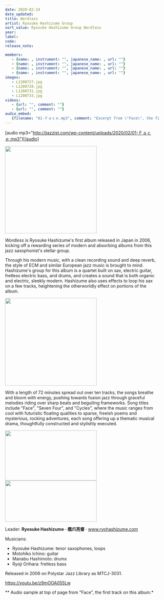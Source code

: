 ```yaml
---
date: 2020-02-24
date_updated: 
title: Wordless
artist: Ryosuke Hashizume Group
sort_value: Ryosuke Hashizume Group Wordless
year: 
label: 
code: 
release_note: 

members:
   - {name: , instrument: "", japanese_name: , url: ""}
   - {name: , instrument: "", japanese_name: , url: ""}
   - {name: , instrument: "", japanese_name: , url: ""}
   - {name: , instrument: "", japanese_name: , url: ""}
images: 
   - L1200727.jpg
   - L1200728.jpg
   - L1200731.jpg
   - L1200733.jpg
videos: 
   - {url: "", comment: ""}
   - {url: "", comment: ""}
audio_embed:
   {filename: "01-Ｆａｃｅ.mp3", comment: "Excerpt from \"Face\", the first track on this album:"}
---
```

[audio mp3="http://jjazzist.com/wp-content/uploads/2020/02/01-Ｆａｃｅ.mp3"][/audio]

<a href="http://www.jjazzist.com/wp-content/uploads/2018/08/L1200727.jpg"><img class="size-medium wp-image-3821 alignright" src="http://www.jjazzist.com/wp-content/uploads/2018/08/L1200727-300x286.jpg" alt="" width="300" height="286" /></a>

*Wordless* is Ryosuke Hashizume's first album released in Japan in 2006,  kicking off a rewarding series of modern and absorbing albums from this jazz saxophonist's stellar group.

Through his modern music, with a clean recording sound and deep reverb, the style of ECM and similar European jazz music is brought to mind. Hashizume's group for this album is a quartet built on sax, electric guitar, fretless electric bass, and drums, and creates a sound that is both organic and electric, sleekly modern. Hashizume also uses effects to loop his sax on a few tracks, heightening the otherworldly effect on portions of the album.

<a href="http://www.jjazzist.com/wp-content/uploads/2018/08/L1200728.jpg"><img class="size-medium wp-image-3822 alignright" src="http://www.jjazzist.com/wp-content/uploads/2018/08/L1200728-300x287.jpg" alt="" width="300" height="287" /></a>

With a length of 72 minutes spread out over ten tracks, the songs breathe and bloom with energy, pushing towards fusion jazz through graceful melodies riding over sharp beats and beguiling frameworks. Song titles include "Face", "Seven Four", and "Cycles", where the music ranges from cool with futuristic floating qualities to sparse, freeish poems and mysterious, rocking adventures, each song offering up a thematic musical drama, thoughtfully constructed and stylishly executed.

<a href="http://www.jjazzist.com/wp-content/uploads/2018/08/L1200731.jpg"><img class="alignnone size-medium wp-image-3823" src="http://www.jjazzist.com/wp-content/uploads/2018/08/L1200731-300x164.jpg" alt="" width="300" height="164" /></a>
<a href="http://www.jjazzist.com/wp-content/uploads/2018/08/L1200733.jpg"><img class="alignnone size-medium wp-image-3824" src="http://www.jjazzist.com/wp-content/uploads/2018/08/L1200733-300x135.jpg" alt="" width="300" height="135" /></a>

Leader: <strong>Ryosuke Hashizume · 橋爪亮督</strong> · <a href="http://www.ryohashizume.com">www.ryohashizume.com</a>

Musicians:
<ul>
 	<li>Ryosuke Hashizume: tenor saxophones, loops</li>
 	<li>Motohiko Ichino: guitar</li>
 	<li>Manabu Hashimoto: drums</li>
 	<li>Ryoji Orihara: fretless bass</li>
</ul>
Released in 2006 on Polystar Jazz Library as MTCJ-3031.

https://youtu.be/z9mOOA055Lw

** Audio sample at top of page from "Face", the first track on this album.*
